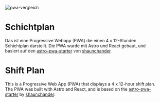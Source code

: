 ![pwa-vergleich](https://github.com/user-attachments/assets/33962bc4-9fc7-4029-af7f-889a31888092)

# Schichtplan
Das ist eine Progressive Webapp (PWA) die einen 4 x 12-Stunden Schichtplan darstellt.
Die PWA wurde mit Astro und React gebaut, und basiert auf den [astro-pwa-starter](https://github.com/shaunchander/astro-pwa-starter) von [shaunchander](https://github.com/shaunchander).

# Shift Plan
This is a Progressive Web App (PWA) that displays a 4 x 12-hour shift plan.  
The PWA was built with Astro and React, and is based on the [astro-pwa-starter](https://github.com/shaunchander/astro-pwa-starter) by [shaunchander](https://github.com/shaunchander).
